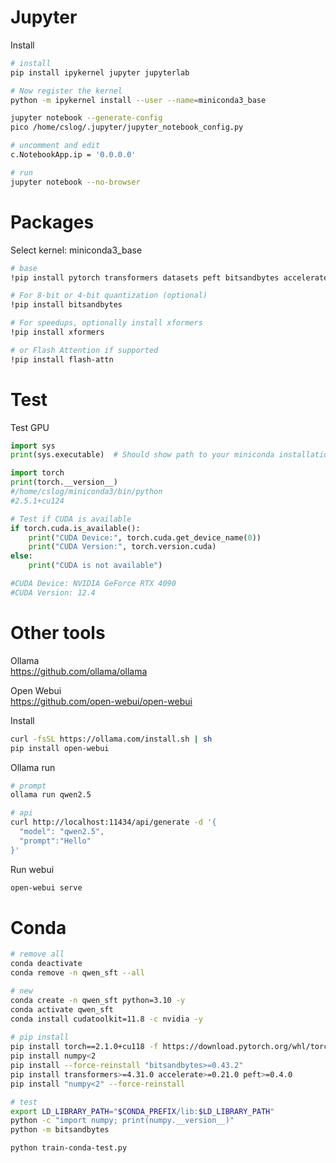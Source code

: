 # Jupyter

Install

```bash
# install
pip install ipykernel jupyter jupyterlab

# Now register the kernel
python -m ipykernel install --user --name=miniconda3_base

jupyter notebook --generate-config
pico /home/cslog/.jupyter/jupyter_notebook_config.py

# uncomment and edit
c.NotebookApp.ip = '0.0.0.0'

# run
jupyter notebook --no-browser
```

# Packages

Select kernel: miniconda3_base

```bash
# base
!pip install pytorch transformers datasets peft bitsandbytes accelerate

# For 8-bit or 4-bit quantization (optional)
!pip install bitsandbytes

# For speedups, optionally install xformers
!pip install xformers

# or Flash Attention if supported
!pip install flash-attn
```

# Test

Test GPU

```python
import sys
print(sys.executable)  # Should show path to your miniconda installation

import torch
print(torch.__version__)
#/home/cslog/miniconda3/bin/python
#2.5.1+cu124

# Test if CUDA is available
if torch.cuda.is_available():
    print("CUDA Device:", torch.cuda.get_device_name(0))
    print("CUDA Version:", torch.version.cuda)
else:
    print("CUDA is not available")

#CUDA Device: NVIDIA GeForce RTX 4090
#CUDA Version: 12.4
```

# Other tools

Ollama  
https://github.com/ollama/ollama  

Open Webui  
https://github.com/open-webui/open-webui  

Install

```bash
curl -fsSL https://ollama.com/install.sh | sh
pip install open-webui
```

Ollama run

```bash
# prompt
ollama run qwen2.5

# api
curl http://localhost:11434/api/generate -d '{
  "model": "qwen2.5",
  "prompt":"Hello"
}'
```

Run webui

```bash
open-webui serve
```

# Conda

```bash
# remove all
conda deactivate
conda remove -n qwen_sft --all

# new
conda create -n qwen_sft python=3.10 -y
conda activate qwen_sft
conda install cudatoolkit=11.8 -c nvidia -y
 
# pip install
pip install torch==2.1.0+cu118 -f https://download.pytorch.org/whl/torch_stable.html
pip install numpy<2
pip install --force-reinstall "bitsandbytes>=0.43.2"
pip install transformers>=4.31.0 accelerate>=0.21.0 peft>=0.4.0
pip install "numpy<2" --force-reinstall

# test
export LD_LIBRARY_PATH="$CONDA_PREFIX/lib:$LD_LIBRARY_PATH"
python -c "import numpy; print(numpy.__version__)"
python -m bitsandbytes

python train-conda-test.py
```